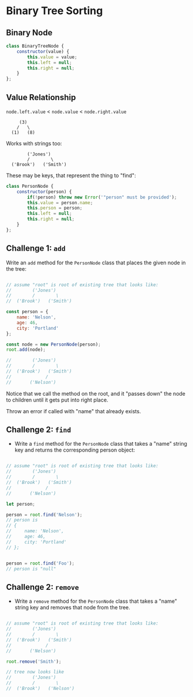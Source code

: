 Binary Tree Sorting
===

## Binary Node

```js
class BinaryTreeNode {
    constructor(value) {
        this.value = value;
        this.left = null;
        this.right = null;
    }
};
```

## Value Relationship

`node.left.value` < `node.value` < `node.right.value`

```
     (3)
    /   \
  (1)   (8)

```

Works with strings too:

```
        ('Jones')
        /        \
  ('Brook')   ('Smith')

```

These may be keys, that represent the thing to "find":

```js
class PersonNode {
    constructor(person) {
        if(!person) throw new Error('"person" must be provided');
        this.value = person.name;
        this.person = person;
        this.left = null;
        this.right = null;
    }
};
```

## Challenge 1: `add`

Write an `add` method for the `PersonNode` class that
places the given node in the tree:

```js

// assume "root" is root of existing tree that looks like:
//        ('Jones')
//        /        \
//  ('Brook')   ('Smith')

const person = {
    name: 'Nelson',
    age: 46,
    city: 'Portland'
};

const node = new PersonNode(person);
root.add(node);

//        ('Jones')
//        /        \
//  ('Brook')   ('Smith')
//             /        
//       ('Nelson')

```

Notice that we call the method on the root, and it "passes down"
the node to children until it gets put into right place.

Throw an error if called with "name" that already exists.

## Challenge 2: `find`

* Write a `find` method for the `PersonNode` class that
takes a "name" string key and returns the corresponding person object:

```js

// assume "root" is root of existing tree that looks like:
//        ('Jones')
//        /        \
//  ('Brook')   ('Smith')
//             /        
//       ('Nelson')

let person;

person = root.find('Nelson');
// person is 
// {
//     name: 'Nelson',
//     age: 46,
//     city: 'Portland'
// };


person = root.find('Foo');
// person is "null"

```

## Challenge 2: `remove`

* Write a `remove` method for the `PersonNode` class that
takes a "name" string key and removes that node from the tree.

```js

// assume "root" is root of existing tree that looks like:
//        ('Jones')
//        /        \
//  ('Brook')   ('Smith')
//             /        
//       ('Nelson')

root.remove('Smith');

// tree now looks like
//        ('Jones')
//        /        \
//  ('Brook')   ('Nelson')

```